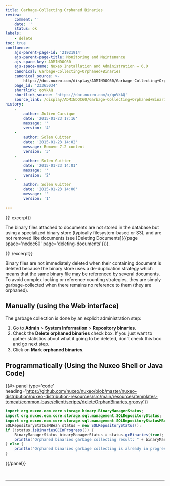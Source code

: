 ```yaml
---
title: Garbage-Collecting Orphaned Binaries
review:
    comment: ''
    date: ''
    status: ok
labels:
    - delete
toc: true
confluence:
    ajs-parent-page-id: '21921914'
    ajs-parent-page-title: Monitoring and Maintenance
    ajs-space-key: ADMINDOC60
    ajs-space-name: Nuxeo Installation and Administration — 6.0
    canonical: Garbage-Collecting+Orphaned+Binaries
    canonical_source: >-
        https://doc.nuxeo.com/display/ADMINDOC60/Garbage-Collecting+Orphaned+Binaries
    page_id: '23365034'
    shortlink: qoVkAQ
    shortlink_source: 'https://doc.nuxeo.com/x/qoVkAQ'
    source_link: /display/ADMINDOC60/Garbage-Collecting+Orphaned+Binaries
history:
    - 
        author: Julien Carsique
        date: '2015-01-23 17:16'
        message: ''
        version: '4'
    - 
        author: Solen Guitter
        date: '2015-01-23 14:02'
        message: Remove 7.2 content
        version: '3'
    - 
        author: Solen Guitter
        date: '2015-01-23 14:01'
        message: ''
        version: '2'
    - 
        author: Solen Guitter
        date: '2015-01-23 14:00'
        message: ''
        version: '1'

---
```

{{! excerpt}}

The binary files attached to documents are not stored in the database but using a specialized binary store (typically filesystem-based or S3), and are not removed like documents (see [Deleting Documents]({{page space='nxdoc60' page='deleting-documents'}})).

{{! /excerpt}}

Binary files are not immediately deleted when their containing document is deleted because the binary store uses a de-duplication strategy which means that the same binary file may be referenced by several documents. To avoid complex locking or reference counting strategies, they are simply garbage-collected when there remains no reference to them (they are orphaned).

## Manually (using the Web interface)

The garbage collection is done by an explicit administration step:

1.  Go to **Admin** > **System Information** > **Repository binaries**.
2.  Check the **Delete orphaned binaries** check box. If you just want to gather statistics about what it going to be deleted, don't check this box and go next step.
3.  Click on **Mark orphaned binaries**.

## Programmatically (Using the Nuxeo Shell or Java Code)

{{#> panel type='code' heading='https://github.com/nuxeo/nuxeo/blob/master/nuxeo-distribution/nuxeo-distribution-resources/src/main/resources/templates-tomcat/common-base/client/scripts/deleteOrphanBinaries.groovy'}}

```java
import org.nuxeo.ecm.core.storage.binary.BinaryManagerStatus;
import org.nuxeo.ecm.core.storage.sql.management.SQLRepositoryStatus;
import org.nuxeo.ecm.core.storage.sql.management.SQLRepositoryStatusMBean;
SQLRepositoryStatusMBean status = new SQLRepositoryStatus();
if (!status.isBinariesGCInProgress()) {
    BinaryManagerStatus binaryManagerStatus = status.gcBinaries(true);
    println("Orphaned binaries garbage collecting result: " + binaryManagerStatus.getNumBinariesGC());
} else {
    println("Orphaned binaries garbage collecting is already in progress.");
}
```

{{/panel}}

&nbsp;

* * *